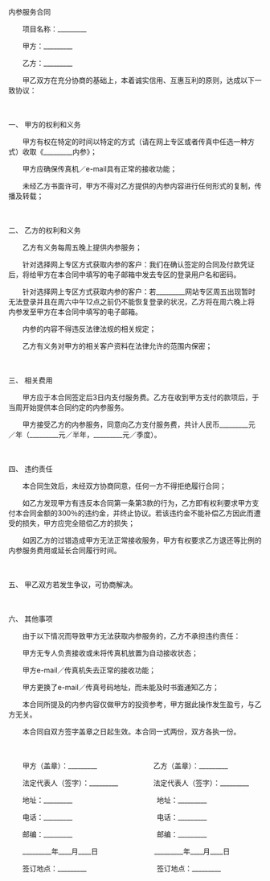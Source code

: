 



内参服务合同



 

　　项目名称：_________　　

　　甲方：_________　　

　　乙方：_________　　

　　甲乙双方在充分协商的基础上，本着诚实信用、互惠互利的原则，达成以下一致协议：

　　

一、
甲方的权利和义务

　　甲方有权在特定的时间以特定的方式（请在网上专区或者传真中任选一种方式）收取《_________内参》；

　　甲方应确保传真机／e-mail具有正常的接收功能；

　　未经乙方书面许可，甲方不得对乙方提供的内参内容进行任何形式的复制，传播及转载；

　　

二、
乙方的权利和义务

　　乙方有义务每周五晚上提供内参服务；

　　针对选择网上专区方式获取内参的客户：我们在确认签定的合同及付款凭证后，将给甲方在本合同中填写的电子邮箱中发去专区的登录用户名和密码。

　　针对选择网上专区方式获取内参的客户：若_________网站专区周五出现暂时无法登录并且在周六中午12点之前仍不能恢复登录的状况，乙方将在周六晚上将内参发至甲方在本合同中填写的电子邮箱。

　　内参的内容不得违反法律法规的相关规定；

　　乙方有义务对甲方的相关客户资料在法律允许的范围内保密；

　　

三、
相关费用

　　甲方应于本合同签定后3日内支付服务费。乙方在收到甲方支付的款项后，于当周开始提供本合同约定的内参服务。

　　甲方接受乙方的内参服务，同意向乙方支付服务费，共计人民币_________元／年（_________元／半年，_________元／季度）。

　　

四、
违约责任

　　本合同生效后，未经双方协商同意，任何一方不得拒绝履行合同；

　　如乙方发现甲方有违反本合同第一条第3款的行为，乙方即有权利要求甲方支付本合同金额的300％的违约金，并终止协议。若该违约金不能补偿乙方因此而遭受的损失，甲方应完全赔偿乙方的损失；

　　如因乙方的过错造成甲方无法正常接收服务，甲方有权要求乙方退还等比例的内参服务费用或延长合同履行时间。

　　

五、
甲乙双方若发生争议，可协商解决。

　　

六、
其他事项

　　由于以下情况而导致甲方无法获取内参服务的，乙方不承担违约责任：

　　甲方无专人负责接收或未将传真机放置为自动接收状态；

　　甲方e-mail／传真机失去正常的接收功能；

　　甲方更换了e-mail／传真号码地址，而未能及时书面通知乙方；

　　本合同所提及的内参内容仅做甲方的投资参考，甲方据此操作发生盈亏，与乙方无关。

　　本合同自双方签字盖章之日起生效。本合同一式两份，双方各执一份。

　　

　　甲方（盖章）：_________　　　　　　　　乙方（盖章）：_________　　

　　法定代表人（签字）：_________　　　　　法定代表人（签字）：_________　　

　　地址：_________　　　　　　　　　　　　地址：_________　　

　　电话：_________　　　　　　　　　　　　电话：_________　　

　　邮编：_________　　　　　　　　　　　　邮编：_________　　

　　_________年____月____日　　　　　　　　_________年____月____日　　

　　签订地点：_________　　　　　　　　　　签订地点：_________